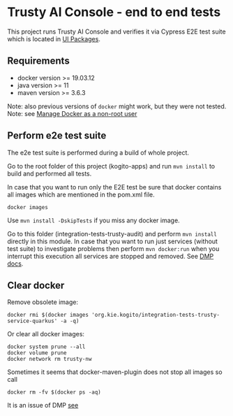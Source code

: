 # Trusty AI Console - end to end tests

This project runs Trusty AI Console and verifies it via Cypress E2E test suite which is located in [UI Packages](../../ui-packages/packages/trusty/it-tests).

## Requirements

- docker version >= 19.03.12
- java version >= 11
- maven version >= 3.6.3

Note: also previous versions of `docker` might work, but they were not tested.
Note: see [Manage Docker as a non-root user](https://docs.docker.com/engine/install/linux-postinstall/)

## Perform e2e test suite

The e2e test suite is performed during a build of whole project.

Go to the root folder of this project (kogito-apps) and run `mvn install` to build and performed all tests.

In case that you want to run only the E2E test be sure that docker contains all images which are mentioned in the pom.xml file.

```
docker images
```

Use `mvn install -DskipTests` if you miss any docker image.

Go to this folder (integration-tests-trusty-audit) and perform `mvn install` directly in this module.
In case that you want to run just services (without test suite) to investigate problems then perform `mvn docker:run` when you interrupt this execution all services are stopped and removed. See [DMP docs](https://dmp.fabric8.io/#maven-goals).

## Clear docker

Remove obsolete image:

```
docker rmi $(docker images 'org.kie.kogito/integration-tests-trusty-service-quarkus' -a -q)
```

Or clear all docker images:

```
docker system prune --all
docker volume prune
docker network rm trusty-nw
```

Sometimes it seems that docker-maven-plugin does not stop all images so call

```
docker rm -fv $(docker ps -aq)
```
It is an issue of DMP [see](https://github.com/fabric8io/docker-maven-plugin/issues/552)
